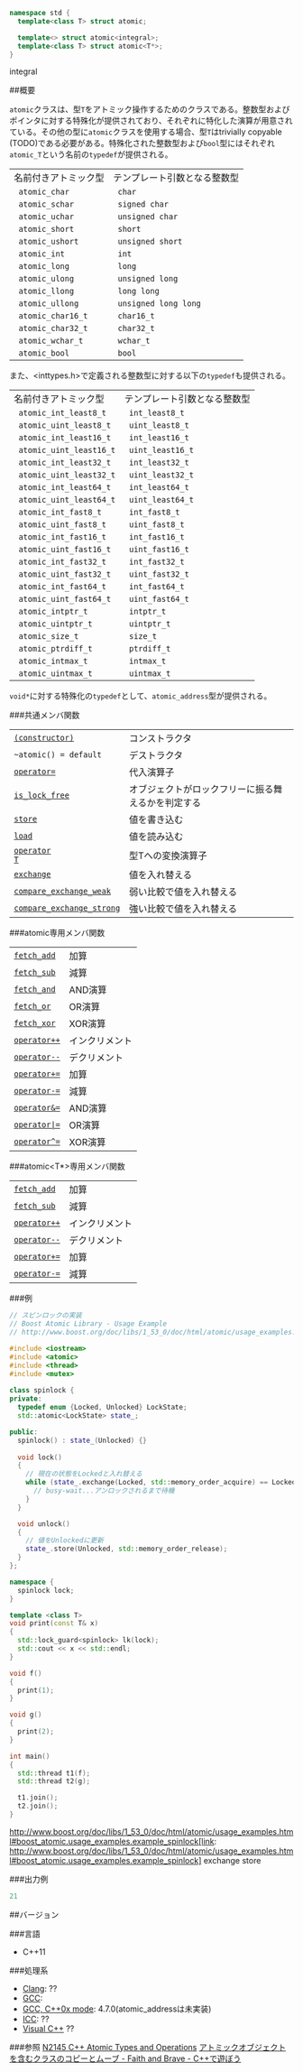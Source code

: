 ```cpp
namespace std {
  template<class T> struct atomic;

  template<> struct atomic<integral>;
  template<class T> struct atomic<T*>;
}
```
integral<italic>

##概要

<code>atomic</code>クラスは、型<code>T</code>をアトミック操作するためのクラスである。整数型およびポインタに対する特殊化が提供されており、それぞれに特化した演算が用意されている。その他の型に<code>atomic</code>クラスを使用する場合、型<code>T</code>はtrivially copyable (TODO)である必要がある。特殊化された整数型および<code>bool</code>型にはそれぞれ<code>atomic_T</code>という名前の<code>typedef</code>が提供される。

| | |
|-----------------------------|--------------------------------|
| 名前付きアトミック型 | テンプレート引数となる整数型 |
|<code> atomic_char</code> |<code> char</code> |
|<code> atomic_schar</code> |<code> signed char</code> |
|<code> atomic_uchar</code> |<code> unsigned char</code> |
|<code> atomic_short</code> |<code> short</code> |
|<code> atomic_ushort</code> |<code> unsigned short</code> |
|<code> atomic_int</code> |<code> int</code> |
|<code> atomic_long</code> |<code> long</code> |
|<code> atomic_ulong</code> |<code> unsigned long</code> |
|<code> atomic_llong</code> |<code> long long</code> |
|<code> atomic_ullong</code> |<code> unsigned long long</code> |
|<code> atomic_char16_t</code> |<code> char16_t</code> |
|<code> atomic_char32_t</code> |<code> char32_t</code> |
|<code> atomic_wchar_t</code> |<code> wchar_t</code> |
|<code> atomic_bool</code> |<code> bool</code> |
また、<inttypes.h>で定義される整数型に対する以下の<code>typedef</code>も提供される。

| | |
|-----------------------------------|----------------------------|
| 名前付きアトミック型 | テンプレート引数となる整数型 |
|<code> atomic_int_least8_t</code> |<code> int_least8_t</code> |
|<code> atomic_uint_least8_t</code> |<code> uint_least8_t</code> |
|<code> atomic_int_least16_t</code> |<code> int_least16_t</code> |
|<code> atomic_uint_least16_t</code> |<code> uint_least16_t</code> |
|<code> atomic_int_least32_t</code> |<code> int_least32_t</code> |
|<code> atomic_uint_least32_t</code> |<code> uint_least32_t</code> |
|<code> atomic_int_least64_t</code> |<code> int_least64_t</code> |
|<code> atomic_uint_least64_t</code> |<code> uint_least64_t</code> |
|<code> atomic_int_fast8_t</code> |<code> int_fast8_t</code> |
|<code> atomic_uint_fast8_t</code> |<code> uint_fast8_t</code> |
|<code> atomic_int_fast16_t</code> |<code> int_fast16_t</code> |
|<code> atomic_uint_fast16_t</code> |<code> uint_fast16_t</code> |
|<code> atomic_int_fast32_t</code> |<code> int_fast32_t</code> |
|<code> atomic_uint_fast32_t</code> |<code> uint_fast32_t</code> |
|<code> atomic_int_fast64_t</code> |<code> int_fast64_t</code> |
|<code> atomic_uint_fast64_t</code> |<code> uint_fast64_t</code> |
|<code> atomic_intptr_t</code> |<code> intptr_t</code> |
|<code> atomic_uintptr_t</code> |<code> uintptr_t</code> |
|<code> atomic_size_t</code> |<code> size_t</code> |
|<code> atomic_ptrdiff_t</code> |<code> ptrdiff_t</code> |
|<code> atomic_intmax_t</code> |<code> intmax_t</code> |
|<code> atomic_uintmax_t</code> |<code> uintmax_t</code> |
<code>void*</code>に対する特殊化の<code>typedef</code>として、<code>atomic_address</code>型が提供される。

###共通メンバ関数

| | |
|------------------------------------------------------------------------------------------------------------------------------------------|--------------------------|
| <code>[(constructor)](https://sites.google.com/site/cpprefjp/reference/atomic/atomic/atomic)</code> | コンストラクタ |
| <code>~atomic() = default</code> | デストラクタ |
| <code>[operator=](https://sites.google.com/site/cpprefjp/reference/atomic/atomic/op_assign)</code> | 代入演算子 |
| <code>[is_lock_free](https://sites.google.com/site/cpprefjp/reference/atomic/atomic/is_lock_free)</code> | オブジェクトがロックフリーに振る舞えるかを判定する |
| <code>[store](https://sites.google.com/site/cpprefjp/reference/atomic/atomic/store)</code> | 値を書き込む |
| <code>[load](https://sites.google.com/site/cpprefjp/reference/atomic/atomic/load)</code> | 値を読み込む |
| <code>[operator T](https://sites.google.com/site/cpprefjp/reference/atomic/atomic/op_t)</code> | 型Tへの変換演算子 |
| <code>[exchange](https://sites.google.com/site/cpprefjp/reference/atomic/atomic/exchange)</code> | 値を入れ替える |
| <code>[compare_exchange_weak](https://sites.google.com/site/cpprefjp/reference/atomic/atomic/compare_exchange_weak)</code> | 弱い比較で値を入れ替える |
| <code>[compare_exchange_strong](https://sites.google.com/site/cpprefjp/reference/atomic/atomic/compare_exchange_strong)</code> | 強い比較で値を入れ替える |

###atomic<integral>専用メンバ関数

| | |
|---------------------------------------------------------------------------------------------------------------------|--------|
| <code>[fetch_add](https://sites.google.com/site/cpprefjp/reference/atomic/atomic/fetch_add)</code> | 加算 |
| <code>[fetch_sub](https://sites.google.com/site/cpprefjp/reference/atomic/atomic/fetch_sub)</code> | 減算 |
| <code>[fetch_and](https://sites.google.com/site/cpprefjp/reference/atomic/atomic/fetch_and)</code> | AND演算 |
| <code>[fetch_or](https://sites.google.com/site/cpprefjp/reference/atomic/atomic/fetch_or)</code> | OR演算 |
| <code>[fetch_xor](https://sites.google.com/site/cpprefjp/reference/atomic/atomic/fetch_xor)</code> | XOR演算 |
| <code>[operator++](https://sites.google.com/site/cpprefjp/reference/atomic/atomic/op_increment)</code> | インクリメント |
| <code>[operator--](https://sites.google.com/site/cpprefjp/reference/atomic/atomic/op_decrement)</code> | デクリメント |
| <code>[operator+=](https://sites.google.com/site/cpprefjp/reference/atomic/atomic/op_plus_assign)</code> | 加算 |
| <code>[operator-=](https://sites.google.com/site/cpprefjp/reference/atomic/atomic/op_minus_assign)</code> | 減算 |
| <code>[operator&=](https://sites.google.com/site/cpprefjp/reference/atomic/atomic/op_and_assign)</code> | AND演算 |
| <code>[operator&#x7C;=](https://sites.google.com/site/cpprefjp/reference/atomic/atomic/op_or_assign)</code> | OR演算 |
| <code>[operator^=](https://sites.google.com/site/cpprefjp/reference/atomic/atomic/op_xor_assign)</code> | XOR演算 |

###atomic<T*>専用メンバ関数

| | |
|---------------------------------------------------------------------------------------------------------------------|--------|
| <code>[fetch_add](https://sites.google.com/site/cpprefjp/reference/atomic/atomic/fetch_add)</code> | 加算 |
| <code>[fetch_sub](https://sites.google.com/site/cpprefjp/reference/atomic/atomic/fetch_sub)</code> | 減算 |
| <code>[operator++](https://sites.google.com/site/cpprefjp/reference/atomic/atomic/op_increment)</code> | インクリメント |
| <code>[operator--](https://sites.google.com/site/cpprefjp/reference/atomic/atomic/op_decrement)</code> | デクリメント |
| <code>[operator+=](https://sites.google.com/site/cpprefjp/reference/atomic/atomic/op_plus_assign)</code> | 加算 |
| <code>[operator-=](https://sites.google.com/site/cpprefjp/reference/atomic/atomic/op_minus_assign)</code> | 減算 |

###例

```cpp
// スピンロックの実装
// Boost Atomic Library - Usage Example
// http://www.boost.org/doc/libs/1_53_0/doc/html/atomic/usage_examples.html#boost_atomic.usage_examples.example_spinlock

#include <iostream>
#include <atomic>
#include <thread>
#include <mutex>
 
class spinlock {
private:
  typedef enum {Locked, Unlocked} LockState;
  std::atomic<LockState> state_;

public:
  spinlock() : state_(Unlocked) {}
  
  void lock()
  {
    // 現在の状態をLockedと入れ替える
    while (state_.exchange(Locked, std::memory_order_acquire) == Locked) {
      // busy-wait...アンロックされるまで待機
    }
  }

  void unlock()
  {
    // 値をUnlockedに更新
    state_.store(Unlocked, std::memory_order_release);
  }
};

namespace {
  spinlock lock;
}

template <class T>
void print(const T& x)
{
  std::lock_guard<spinlock> lk(lock);
  std::cout << x << std::endl;
}

void f()
{
  print(1);
}

void g()
{
  print(2);
}

int main()
{
  std::thread t1(f);
  std::thread t2(g);

  t1.join();
  t2.join();
}
```
http://www.boost.org/doc/libs/1_53_0/doc/html/atomic/usage_examples.html#boost_atomic.usage_examples.example_spinlock[link: http://www.boost.org/doc/libs/1_53_0/doc/html/atomic/usage_examples.html#boost_atomic.usage_examples.example_spinlock]
exchange<color ff0000>
store<color ff0000>

###出力例
```cpp
21
```

##バージョン

###言語

- C++11

###処理系

- [Clang](https://sites.google.com/site/cpprefjp/implementation#clang): ??
- [GCC](https://sites.google.com/site/cpprefjp/implementation#gcc): 
- [GCC, C++0x mode](https://sites.google.com/site/cpprefjp/implementation#gcc): 4.7.0(atomic_addressは未実装)
- [ICC](https://sites.google.com/site/cpprefjp/implementation#icc): ??
- [Visual C++](https://sites.google.com/site/cpprefjp/implementation#visual_cpp) ??


###参照
[N2145 C++ Atomic Types and Operations](http://www.open-std.org/jtc1/sc22/wg21/docs/papers/2007/n2145.html)
[アトミックオブジェクトを含むクラスのコピーとムーブ - Faith and Brave - C++で遊ぼう](http://d.hatena.ne.jp/faith_and_brave/20130110/1357808183)

